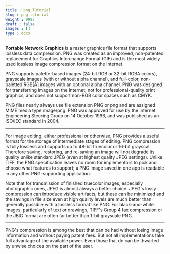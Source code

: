 ```yaml
---
title : png Tutorial
slug : png-tutorial
weight : 9992
draft : false
images : []
type : docs
---
```


**Portable Network Graphics** is a raster graphics file format that supports lossless data compression. PNG was created as an improved, non-patented replacement for Graphics Interchange Format (GIF) and is the most widely used lossless image compression format on the Internet.

PNG supports palette-based images (24-bit RGB or 32-bit RGBA colors), grayscale images (with or without alpha channel), and full-color, non-paletted RGB[A] images with an optional alpha channel. PNG was designed for transferring images on the Internet, not for professional-quality print graphics, and does not support non-RGB color spaces such as CMYK.

PNG files nearly always use file extension PNG or png and are assigned MIME media type image/png. PNG was approved for use by the Internet Engineering Steering Group on 14 October 1996, and was published as an ISO/IEC standard in 2004.

----------

For image editing, either professional or otherwise, PNG provides a useful format for the storage of intermediate stages of editing. PNG compression is fully lossless and supports up to 48-bit truecolor or 16-bit grayscal. Therefore saving, restoring, and re-saving an image will not degrade its quality unlike standard JPEG (even at highest quality JPEG settings). Unlike TIFF, the PNG specification leaves no room for implementors to pick and choose what features to support; a PNG image saved in one app is readable in any other PNG-supporting application.

Note that for transmission of finished truecolor images, especially photographic ones, JPEG is almost always a better choice. JPEG's lossy compression can introduce visible artifacts, but these can be minimized and the savings in file size even at high quality levels are much better than generally possible with a lossless format like PNG. For black-and-white images, particularly of text or drawings, TIFF's Group 4 fax compression or the JBIG format are often far better than 1-bit grayscale PNG.

----------

PNG's compression is among the best that can be had without losing image information and without paying patent fees. But not all implementations take full advantage of the available power. Even those that do can be thwarted by unwise choices on the part of the user.

